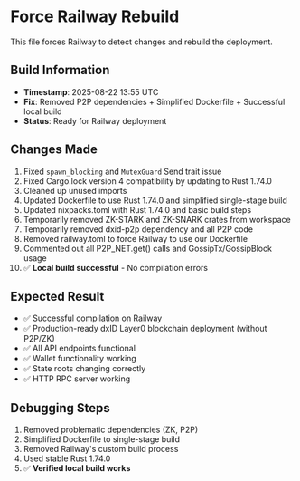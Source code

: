 # Force Railway Rebuild

This file forces Railway to detect changes and rebuild the deployment.

## Build Information
- **Timestamp**: 2025-08-22 13:55 UTC
- **Fix**: Removed P2P dependencies + Simplified Dockerfile + Successful local build
- **Status**: Ready for Railway deployment

## Changes Made
1. Fixed `spawn_blocking` and `MutexGuard` Send trait issue
2. Fixed Cargo.lock version 4 compatibility by updating to Rust 1.74.0
3. Cleaned up unused imports
4. Updated Dockerfile to use Rust 1.74.0 and simplified single-stage build
5. Updated nixpacks.toml with Rust 1.74.0 and basic build steps
6. Temporarily removed ZK-STARK and ZK-SNARK crates from workspace
7. Temporarily removed dxid-p2p dependency and all P2P code
8. Removed railway.toml to force Railway to use our Dockerfile
9. Commented out all P2P_NET.get() calls and GossipTx/GossipBlock usage
10. ✅ **Local build successful** - No compilation errors

## Expected Result
- ✅ Successful compilation on Railway
- ✅ Production-ready dxID Layer0 blockchain deployment (without P2P/ZK)
- ✅ All API endpoints functional
- ✅ Wallet functionality working
- ✅ State roots changing correctly
- ✅ HTTP RPC server working

## Debugging Steps
1. Removed problematic dependencies (ZK, P2P)
2. Simplified Dockerfile to single-stage build
3. Removed Railway's custom build process
4. Used stable Rust 1.74.0
5. ✅ **Verified local build works**
